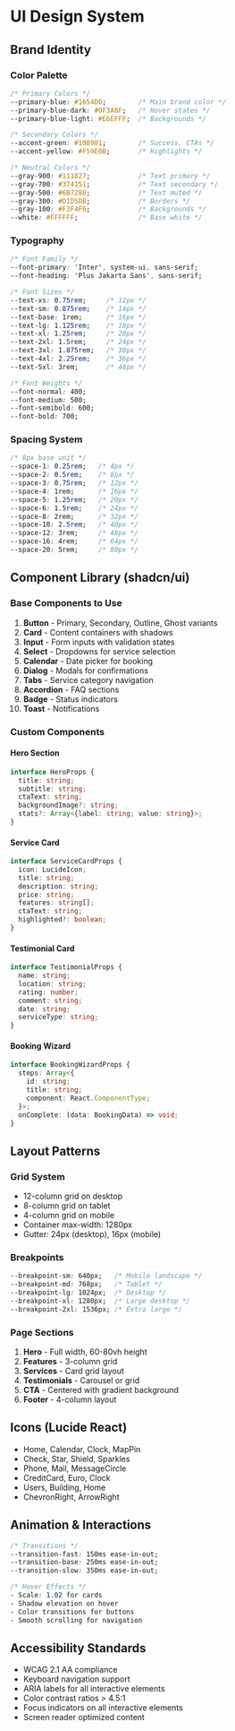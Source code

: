 # UI Design System

## Brand Identity

### Color Palette
```css
/* Primary Colors */
--primary-blue: #1654D0;        /* Main brand color */
--primary-blue-dark: #0F3A8F;   /* Hover states */
--primary-blue-light: #E6EFFF;  /* Backgrounds */

/* Secondary Colors */
--accent-green: #10B981;        /* Success, CTAs */
--accent-yellow: #F59E0B;       /* Highlights */

/* Neutral Colors */
--gray-900: #111827;            /* Text primary */
--gray-700: #374151;            /* Text secondary */
--gray-500: #6B7280;            /* Text muted */
--gray-300: #D1D5DB;            /* Borders */
--gray-100: #F3F4F6;            /* Backgrounds */
--white: #FFFFFF;               /* Base white */
```

### Typography
```css
/* Font Family */
--font-primary: 'Inter', system-ui, sans-serif;
--font-heading: 'Plus Jakarta Sans', sans-serif;

/* Font Sizes */
--text-xs: 0.75rem;     /* 12px */
--text-sm: 0.875rem;    /* 14px */
--text-base: 1rem;      /* 16px */
--text-lg: 1.125rem;    /* 18px */
--text-xl: 1.25rem;     /* 20px */
--text-2xl: 1.5rem;     /* 24px */
--text-3xl: 1.875rem;   /* 30px */
--text-4xl: 2.25rem;    /* 36px */
--text-5xl: 3rem;       /* 48px */

/* Font Weights */
--font-normal: 400;
--font-medium: 500;
--font-semibold: 600;
--font-bold: 700;
```

### Spacing System
```css
/* 8px base unit */
--space-1: 0.25rem;   /* 4px */
--space-2: 0.5rem;    /* 8px */
--space-3: 0.75rem;   /* 12px */
--space-4: 1rem;      /* 16px */
--space-5: 1.25rem;   /* 20px */
--space-6: 1.5rem;    /* 24px */
--space-8: 2rem;      /* 32px */
--space-10: 2.5rem;   /* 40px */
--space-12: 3rem;     /* 48px */
--space-16: 4rem;     /* 64px */
--space-20: 5rem;     /* 80px */
```

## Component Library (shadcn/ui)

### Base Components to Use
1. **Button** - Primary, Secondary, Outline, Ghost variants
2. **Card** - Content containers with shadows
3. **Input** - Form inputs with validation states
4. **Select** - Dropdowns for service selection
5. **Calendar** - Date picker for booking
6. **Dialog** - Modals for confirmations
7. **Tabs** - Service category navigation
8. **Accordion** - FAQ sections
9. **Badge** - Status indicators
10. **Toast** - Notifications

### Custom Components

#### Hero Section
```typescript
interface HeroProps {
  title: string;
  subtitle: string;
  ctaText: string;
  backgroundImage?: string;
  stats?: Array<{label: string; value: string}>;
}
```

#### Service Card
```typescript
interface ServiceCardProps {
  icon: LucideIcon;
  title: string;
  description: string;
  price: string;
  features: string[];
  ctaText: string;
  highlighted?: boolean;
}
```

#### Testimonial Card
```typescript
interface TestimonialProps {
  name: string;
  location: string;
  rating: number;
  comment: string;
  date: string;
  serviceType: string;
}
```

#### Booking Wizard
```typescript
interface BookingWizardProps {
  steps: Array<{
    id: string;
    title: string;
    component: React.ComponentType;
  }>;
  onComplete: (data: BookingData) => void;
}
```

## Layout Patterns

### Grid System
- 12-column grid on desktop
- 8-column grid on tablet
- 4-column grid on mobile
- Container max-width: 1280px
- Gutter: 24px (desktop), 16px (mobile)

### Breakpoints
```css
--breakpoint-sm: 640px;   /* Mobile landscape */
--breakpoint-md: 768px;   /* Tablet */
--breakpoint-lg: 1024px;  /* Desktop */
--breakpoint-xl: 1280px;  /* Large desktop */
--breakpoint-2xl: 1536px; /* Extra large */
```

### Page Sections
1. **Hero** - Full width, 60-80vh height
2. **Features** - 3-column grid
3. **Services** - Card grid layout
4. **Testimonials** - Carousel or grid
5. **CTA** - Centered with gradient background
6. **Footer** - 4-column layout

## Icons (Lucide React)
- Home, Calendar, Clock, MapPin
- Check, Star, Shield, Sparkles
- Phone, Mail, MessageCircle
- CreditCard, Euro, Clock
- Users, Building, Home
- ChevronRight, ArrowRight

## Animation & Interactions
```css
/* Transitions */
--transition-fast: 150ms ease-in-out;
--transition-base: 250ms ease-in-out;
--transition-slow: 350ms ease-in-out;

/* Hover Effects */
- Scale: 1.02 for cards
- Shadow elevation on hover
- Color transitions for buttons
- Smooth scrolling for navigation
```

## Accessibility Standards
- WCAG 2.1 AA compliance
- Keyboard navigation support
- ARIA labels for all interactive elements
- Color contrast ratios > 4.5:1
- Focus indicators on all interactive elements
- Screen reader optimized content